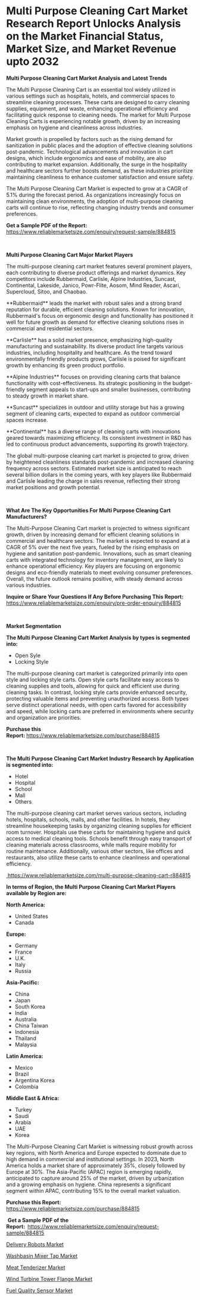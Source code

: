 <p><h1>Multi Purpose Cleaning Cart Market Research Report Unlocks Analysis on the Market Financial Status, Market Size, and Market Revenue upto 2032</h1></p><p><strong>Multi Purpose Cleaning Cart Market Analysis and Latest Trends</strong></p>
<p><p>The Multi Purpose Cleaning Cart is an essential tool widely utilized in various settings such as hospitals, hotels, and commercial spaces to streamline cleaning processes. These carts are designed to carry cleaning supplies, equipment, and waste, enhancing operational efficiency and facilitating quick response to cleaning needs. The market for Multi Purpose Cleaning Carts is experiencing notable growth, driven by an increasing emphasis on hygiene and cleanliness across industries.</p><p>Market growth is propelled by factors such as the rising demand for sanitization in public places and the adoption of effective cleaning solutions post-pandemic. Technological advancements and innovation in cart designs, which include ergonomics and ease of mobility, are also contributing to market expansion. Additionally, the surge in the hospitality and healthcare sectors further boosts demand, as these industries prioritize maintaining cleanliness to enhance customer satisfaction and ensure safety.</p><p>The Multi Purpose Cleaning Cart Market is expected to grow at a CAGR of 5.1% during the forecast period. As organizations increasingly focus on maintaining clean environments, the adoption of multi-purpose cleaning carts will continue to rise, reflecting changing industry trends and consumer preferences.</p></p>
<p><strong>Get a Sample PDF of the Report:&nbsp;</strong> <a href="https://www.reliablemarketsize.com/enquiry/request-sample/884815?utm_campaign=1898&utm_medium=2&utm_source=Github&utm_content=ia&utm_term=11042025&utm_id=multi-purpose-cleaning-cart">https://www.reliablemarketsize.com/enquiry/request-sample/884815</a></p>
<p>&nbsp;</p>
<p><strong>Multi Purpose Cleaning Cart Major Market Players</strong></p>
<p><p>The multi-purpose cleaning cart market features several prominent players, each contributing to diverse product offerings and market dynamics. Key competitors include Rubbermaid, Carlisle, Alpine Industries, Suncast, Continental, Lakeside, Janico, Powr-Flite, Aosom, Mind Reader, Ascari, Supercloud, Sitoo, and Chaobao.</p><p>**Rubbermaid** leads the market with robust sales and a strong brand reputation for durable, efficient cleaning solutions. Known for innovation, Rubbermaid's focus on ergonomic design and functionality has positioned it well for future growth as demand for effective cleaning solutions rises in commercial and residential sectors.</p><p>**Carlisle** has a solid market presence, emphasizing high-quality manufacturing and sustainability. Its diverse product line targets various industries, including hospitality and healthcare. As the trend toward environmentally friendly products grows, Carlisle is poised for significant growth by enhancing its green product portfolio.</p><p>**Alpine Industries** focuses on providing cleaning carts that balance functionality with cost-effectiveness. Its strategic positioning in the budget-friendly segment appeals to start-ups and smaller businesses, contributing to steady growth in market share.</p><p>**Suncast** specializes in outdoor and utility storage but has a growing segment of cleaning carts, expected to expand as outdoor commercial spaces increase.</p><p>**Continental** has a diverse range of cleaning carts with innovations geared towards maximizing efficiency. Its consistent investment in R&D has led to continuous product advancements, supporting its growth trajectory.</p><p>The global multi-purpose cleaning cart market is projected to grow, driven by heightened cleanliness standards post-pandemic and increased cleaning frequency across sectors. Estimated market size is anticipated to reach several billion dollars in the coming years, with key players like Rubbermaid and Carlisle leading the charge in sales revenue, reflecting their strong market positions and growth potential.</p></p>
<p>&nbsp;</p>
<p><strong>What Are The Key Opportunities For Multi Purpose Cleaning Cart Manufacturers?</strong></p>
<p><p>The Multi-Purpose Cleaning Cart market is projected to witness significant growth, driven by increasing demand for efficient cleaning solutions in commercial and healthcare sectors. The market is expected to expand at a CAGR of 5% over the next five years, fueled by the rising emphasis on hygiene and sanitation post-pandemic. Innovations, such as smart cleaning carts with integrated technology for inventory management, are likely to enhance operational efficiency. Key players are focusing on ergonomic designs and eco-friendly materials to meet evolving consumer preferences. Overall, the future outlook remains positive, with steady demand across various industries.</p></p>
<p><strong>Inquire or Share Your Questions If Any Before Purchasing This Report:</strong> <a href="https://www.reliablemarketsize.com/enquiry/pre-order-enquiry/884815?utm_campaign=1898&utm_medium=2&utm_source=Github&utm_content=ia&utm_term=11042025&utm_id=multi-purpose-cleaning-cart">https://www.reliablemarketsize.com/enquiry/pre-order-enquiry/884815</a></p>
<p>&nbsp;</p>
<p><strong>Market Segmentation</strong></p>
<p><strong>The Multi Purpose Cleaning Cart Market Analysis by types is segmented into:</strong></p>
<p><ul><li>Open Syle</li><li>Locking Style</li></ul></p>
<p><p>The multi-purpose cleaning cart market is categorized primarily into open style and locking style carts. Open style carts facilitate easy access to cleaning supplies and tools, allowing for quick and efficient use during cleaning tasks. In contrast, locking style carts provide enhanced security, protecting valuable items and preventing unauthorized access. Both types serve distinct operational needs, with open carts favored for accessibility and speed, while locking carts are preferred in environments where security and organization are priorities.</p></p>
<p><strong>Purchase this Report:&nbsp;</strong><a href="https://www.reliablemarketsize.com/purchase/884815?utm_campaign=1898&utm_medium=2&utm_source=Github&utm_content=ia&utm_term=11042025&utm_id=multi-purpose-cleaning-cart">https://www.reliablemarketsize.com/purchase/884815</a></p>
<p>&nbsp;</p>
<p><strong>The Multi Purpose Cleaning Cart Market Industry Research by Application is segmented into:</strong></p>
<p><ul><li>Hotel</li><li>Hospital</li><li>School</li><li>Mall</li><li>Others</li></ul></p>
<p><p>The multi-purpose cleaning cart market serves various sectors, including hotels, hospitals, schools, malls, and other facilities. In hotels, they streamline housekeeping tasks by organizing cleaning supplies for efficient room turnover. Hospitals use these carts for maintaining hygiene and quick access to medical cleaning tools. Schools benefit through easy transport of cleaning materials across classrooms, while malls require mobility for routine maintenance. Additionally, various other sectors, like offices and restaurants, also utilize these carts to enhance cleanliness and operational efficiency.</p></p>
<p><a href="https://www.reliablemarketsize.com/multi-purpose-cleaning-cart-r884815?utm_campaign=1898&utm_medium=2&utm_source=Github&utm_content=ia&utm_term=11042025&utm_id=multi-purpose-cleaning-cart">&nbsp;https://www.reliablemarketsize.com/multi-purpose-cleaning-cart-r884815</a></p>
<p><strong>In terms of Region, the Multi Purpose Cleaning Cart Market Players available by Region are:</strong></p>
<p>
    <p> <strong> North America: </strong>
        <ul>
            <li>United States</li>
            <li>Canada</li>
        </ul>
        </p> 
    <p> <strong> Europe: </strong>
        <ul>
            <li>Germany</li>
            <li>France</li>
            <li>U.K.</li>
            <li>Italy</li>
            <li>Russia</li>
        </ul>
        </p> 
    <p> <strong> Asia-Pacific: </strong>
        <ul>
            <li>China</li>
            <li>Japan</li>
            <li>South Korea</li>
            <li>India</li>
            <li>Australia</li>
            <li>China Taiwan</li>
            <li>Indonesia</li>
            <li>Thailand</li>
            <li>Malaysia</li>
        </ul>
        </p> 
    <p> <strong> Latin America: </strong>
        <ul>
            <li>Mexico</li>
            <li>Brazil</li>
            <li>Argentina Korea</li>
            <li>Colombia</li>
        </ul>
        </p> 
    <p> <strong> Middle East & Africa: </strong>
        <ul>
            <li>Turkey</li>
            <li>Saudi</li>
            <li>Arabia</li>
            <li>UAE</li>
            <li>Korea</li>
        </ul>
    </p>
    </p>
<p><p>The Multi-Purpose Cleaning Cart Market is witnessing robust growth across key regions, with North America and Europe expected to dominate due to high demand in commercial and institutional settings. In 2023, North America holds a market share of approximately 35%, closely followed by Europe at 30%. The Asia-Pacific (APAC) region is emerging rapidly, anticipated to capture around 25% of the market, driven by urbanization and a growing emphasis on hygiene. China represents a significant segment within APAC, contributing 15% to the overall market valuation.</p></p>
<p><strong>Purchase this Report: </strong><a href="https://www.reliablemarketsize.com/purchase/884815?utm_campaign=1898&utm_medium=2&utm_source=Github&utm_content=ia&utm_term=11042025&utm_id=multi-purpose-cleaning-cart">https://www.reliablemarketsize.com/purchase/884815</a></p>
<p>&nbsp;<strong>Get a Sample PDF of the Report:&nbsp;&nbsp;</strong><a href="https://www.reliablemarketsize.com/enquiry/request-sample/884815?utm_campaign=1898&utm_medium=2&utm_source=Github&utm_content=ia&utm_term=11042025&utm_id=multi-purpose-cleaning-cart">https://www.reliablemarketsize.com/enquiry/request-sample/884815</a></p>
<p><strong></strong></p>
<p><p><a href="https://github.com/yardemuongz5/Market-Research-Report-List-1/blob/main/delivery-robots-market.md?utm_campaign=1898&utm_medium=2&utm_source=Github&utm_content=ia&utm_term=11042025&utm_id=multi-purpose-cleaning-cart">Delivery Robots Market</a></p><p><a href="https://github.com/idranalexie/Market-Research-Report-List-1/blob/main/washbasin-mixer-tap-market.md?utm_campaign=1898&utm_medium=2&utm_source=Github&utm_content=ia&utm_term=11042025&utm_id=multi-purpose-cleaning-cart">Washbasin Mixer Tap Market</a></p><p><a href="https://github.com/aloyoarmahvr/Market-Research-Report-List-1/blob/main/meat-tenderizer-market.md?utm_campaign=1898&utm_medium=2&utm_source=Github&utm_content=ia&utm_term=11042025&utm_id=multi-purpose-cleaning-cart">Meat Tenderizer Market</a></p><p><a href="https://github.com/rempemelon5k/Market-Research-Report-List-1/blob/main/wind-turbine-tower-flange-market.md?utm_campaign=1898&utm_medium=2&utm_source=Github&utm_content=ia&utm_term=11042025&utm_id=multi-purpose-cleaning-cart">Wind Turbine Tower Flange Market</a></p><p><a href="https://github.com/balbajagatr1/Market-Research-Report-List-1/blob/main/fuel-quality-sensor-market.md?utm_campaign=1898&utm_medium=2&utm_source=Github&utm_content=ia&utm_term=11042025&utm_id=multi-purpose-cleaning-cart">Fuel Quality Sensor Market</a></p></p>